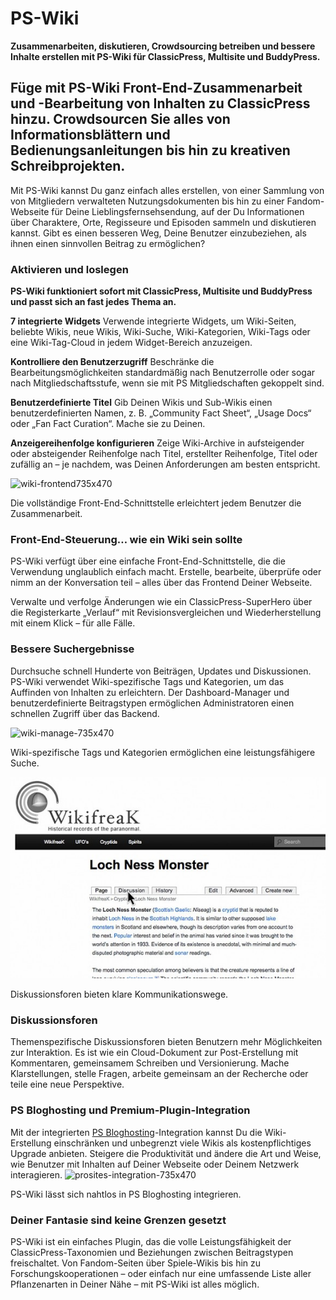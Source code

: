 # PS-Wiki

**Zusammenarbeiten, diskutieren, Crowdsourcing betreiben und bessere Inhalte erstellen mit PS-Wiki für ClassicPress, Multisite und BuddyPress.**

## Füge mit PS-Wiki Front-End-Zusammenarbeit und -Bearbeitung von Inhalten zu ClassicPress hinzu. Crowdsourcen Sie alles von Informationsblättern und Bedienungsanleitungen bis hin zu kreativen Schreibprojekten.

Mit PS-Wiki kannst Du ganz einfach alles erstellen, von einer Sammlung von von Mitgliedern verwalteten Nutzungsdokumenten bis hin zu einer Fandom-Webseite für Deine Lieblingsfernsehsendung, auf der Du Informationen über Charaktere, Orte, Regisseure und Episoden sammeln und diskutieren kannst. Gibt es einen besseren Weg, Deine Benutzer einzubeziehen, als ihnen einen sinnvollen Beitrag zu ermöglichen?

### Aktivieren und loslegen

**PS-Wiki funktioniert sofort mit ClassicPress, Multisite und BuddyPress und passt sich an fast jedes Thema an.**

**7 integrierte Widgets** Verwende integrierte Widgets, um Wiki-Seiten, beliebte Wikis, neue Wikis, Wiki-Suche, Wiki-Kategorien, Wiki-Tags oder eine Wiki-Tag-Cloud in jedem Widget-Bereich anzuzeigen.

**Kontrolliere den Benutzerzugriff** Beschränke die Bearbeitungsmöglichkeiten standardmäßig nach Benutzerrolle oder sogar nach Mitgliedschaftsstufe, wenn sie mit PS Mitgliedschaften gekoppelt sind.

**Benutzerdefinierte Titel** Gib Deinen Wikis und Sub-Wikis einen benutzerdefinierten Namen, z. B. „Community Fact Sheet“, „Usage Docs“ oder „Fan Fact Curation“. Mache sie zu Deinen.

**Anzeigereihenfolge konfigurieren** Zeige Wiki-Archive in aufsteigender oder absteigender Reihenfolge nach Titel, erstellter Reihenfolge, Titel oder zufällig an – je nachdem, was Deinen Anforderungen am besten entspricht.


![wiki-frontend735x470](https://n3rds.work/wp-content/uploads/2024/01/wiki-frontend735x470-583x372.jpg)

Die vollständige Front-End-Schnittstelle erleichtert jedem Benutzer die Zusammenarbeit.

### Front-End-Steuerung… wie ein Wiki sein sollte

PS-Wiki verfügt über eine einfache Front-End-Schnittstelle, die die Verwendung unglaublich einfach macht. Erstelle, bearbeite, überprüfe oder nimm an der Konversation teil – alles über das Frontend Deiner Webseite.

Verwalte und verfolge Änderungen wie ein ClassicPress-SuperHero über die Registerkarte „Verlauf“ mit Revisionsvergleichen und Wiederherstellung mit einem Klick – für alle Fälle.

### Bessere Suchergebnisse

Durchsuche schnell Hunderte von Beiträgen, Updates und Diskussionen. PS-Wiki verwendet Wiki-spezifische Tags und Kategorien, um das Auffinden von Inhalten zu erleichtern. Der Dashboard-Manager und benutzerdefinierte Beitragstypen ermöglichen Administratoren einen schnellen Zugriff über das Backend.

![wiki-manage-735x470](https://n3rds.work/wp-content/uploads/2024/01/wiki-manage-735x470-583x372.jpg)

Wiki-spezifische Tags und Kategorien ermöglichen eine leistungsfähigere Suche.

![Frontend-Interface-735x470](https://github.com/cp-psource/ps-wiki/blob/master/docs/assets/Frontend-Interface-735x470-583x373.jpg)

Diskussionsforen bieten klare Kommunikationswege.

### Diskussionsforen

Themenspezifische Diskussionsforen bieten Benutzern mehr Möglichkeiten zur Interaktion. Es ist wie ein Cloud-Dokument zur Post-Erstellung mit Kommentaren, gemeinsamem Schreiben und Versionierung. Mache Klarstellungen, stelle Fragen, arbeite gemeinsam an der Recherche oder teile eine neue Perspektive.

### PS Bloghosting und Premium-Plugin-Integration

Mit der integrierten [PS Bloghosting](https://n3rds.work/piestingtal_source/ps-bloghosting-multisite-next-level-plugin/)-Integration kannst Du die Wiki-Erstellung einschränken und unbegrenzt viele Wikis als kostenpflichtiges Upgrade anbieten. Steigere die Produktivität und ändere die Art und Weise, wie Benutzer mit Inhalten auf Deiner Webseite oder Deinem Netzwerk interagieren.
![prosites-integration-735x470](https://n3rds.work/wp-content/uploads/2024/01/prosites-integration-735x470-583x373.jpg)

PS-Wiki lässt sich nahtlos in PS Bloghosting integrieren.

### Deiner Fantasie sind keine Grenzen gesetzt

PS-Wiki ist ein einfaches Plugin, das die volle Leistungsfähigkeit der ClassicPress-Taxonomien und Beziehungen zwischen Beitragstypen freischaltet. Von Fandom-Seiten über Spiele-Wikis bis hin zu Forschungskooperationen – oder einfach nur eine umfassende Liste aller Pflanzenarten in Deiner Nähe – mit PS-Wiki ist alles möglich.